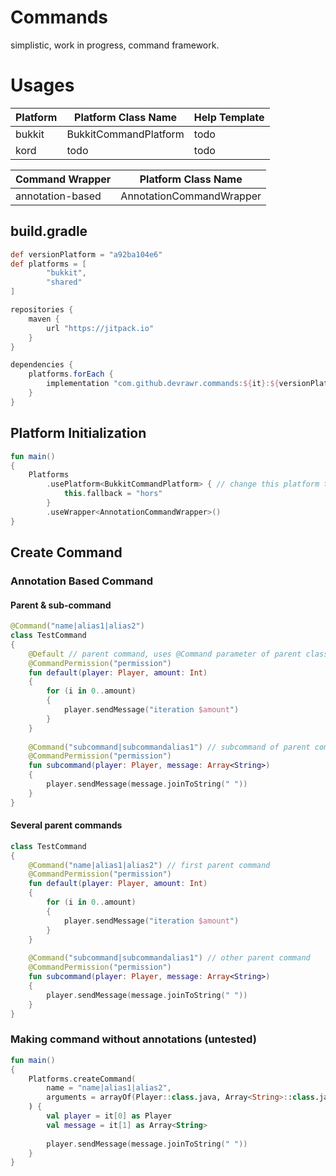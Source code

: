 # Commands
simplistic, work in progress, command framework.


# Usages
| Platform    | Platform Class Name   | Help Template |
| ----------- | --------------------- | ------------- |
| bukkit      | BukkitCommandPlatform | todo          |
| kord        | todo                  | todo          |

| Command Wrapper  | Platform Class Name      |
| ---------------- | ------------------------ |
| annotation-based | AnnotationCommandWrapper |


## build.gradle
```groovy
def versionPlatform = "a92ba104e6"
def platforms = [
        "bukkit",
        "shared"
]

repositories {
    maven {
        url "https://jitpack.io"
    }
}

dependencies {
    platforms.forEach {
        implementation "com.github.devrawr.commands:${it}:${versionPlatform}"
    }
}
```

## Platform Initialization
```kotlin
fun main()
{
    Platforms
        .usePlatform<BukkitCommandPlatform> { // change this platform to whatever platform you're using 
            this.fallback = "hors"
        }
        .useWrapper<AnnotationCommandWrapper>()
}
```

## Create Command
### Annotation Based Command
#### Parent & sub-command
```kotlin
@Command("name|alias1|alias2")
class TestCommand
{
    @Default // parent command, uses @Command parameter of parent class.
    @CommandPermission("permission")
    fun default(player: Player, amount: Int)
    {
        for (i in 0..amount)
        {
            player.sendMessage("iteration $amount")
        }
    }
    
    @Command("subcommand|subcommandalias1") // subcommand of parent command
    @CommandPermission("permission")
    fun subcommand(player: Player, message: Array<String>)
    {
        player.sendMessage(message.joinToString(" "))
    }
}
```

#### Several parent commands
```kotlin
class TestCommand
{
    @Command("name|alias1|alias2") // first parent command
    @CommandPermission("permission")
    fun default(player: Player, amount: Int)
    {
        for (i in 0..amount)
        {
            player.sendMessage("iteration $amount")
        }
    }
    
    @Command("subcommand|subcommandalias1") // other parent command
    @CommandPermission("permission")
    fun subcommand(player: Player, message: Array<String>)
    {
        player.sendMessage(message.joinToString(" "))
    }
}
```

### Making command without annotations (untested)
```kotlin
fun main()
{
    Platforms.createCommand(
        name = "name|alias1|alias2",
        arguments = arrayOf(Player::class.java, Array<String>::class.java)
    ) {
        val player = it[0] as Player
        val message = it[1] as Array<String>
        
        player.sendMessage(message.joinToString(" "))
    }
}
```